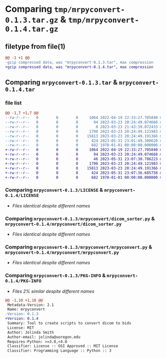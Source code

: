 # Comparing `tmp/mrpyconvert-0.1.3.tar.gz` & `tmp/mrpyconvert-0.1.4.tar.gz`

## filetype from file(1)

```diff
@@ -1 +1 @@
-gzip compressed data, was "mrpyconvert-0.1.3.tar", max compression
+gzip compressed data, was "mrpyconvert-0.1.4.tar", max compression
```

## Comparing `mrpyconvert-0.1.3.tar` & `mrpyconvert-0.1.4.tar`

### file list

```diff
@@ -1,7 +1,7 @@
--rw-r--r--   0        0        0     1064 2022-04-19 22:33:27.705840 mrpyconvert-0.1.3/LICENSE
--rw-r--r--   0        0        0       94 2023-03-23 20:24:49.074668 mrpyconvert-0.1.3/README.md
--rw-r--r--   0        0        0        0 2023-03-23 21:43:39.072433 mrpyconvert-0.1.3/mrpyconvert/__init__.py
--rw-r--r--   0        0        0     1798 2023-03-23 20:24:49.121983 mrpyconvert-0.1.3/mrpyconvert/dicom_sorter.py
--rw-r--r--   0        0        0    15813 2023-03-23 20:24:49.191366 mrpyconvert-0.1.3/mrpyconvert/mrpyconvert.py
--rw-r--r--   0        0        0      424 2023-05-31 23:01:49.300620 mrpyconvert-0.1.3/pyproject.toml
--rw-r--r--   0        0        0      682 1970-01-01 00:00:00.000000 mrpyconvert-0.1.3/PKG-INFO
+-rw-r--r--   0        0        0     1064 2022-04-19 22:33:27.705840 mrpyconvert-0.1.4/LICENSE
+-rw-r--r--   0        0        0       94 2023-03-23 20:24:49.074668 mrpyconvert-0.1.4/README.md
+-rw-r--r--   0        0        0       46 2023-05-31 23:07:30.786223 mrpyconvert-0.1.4/mrpyconvert/__init__.py
+-rw-r--r--   0        0        0     1798 2023-03-23 20:24:49.121983 mrpyconvert-0.1.4/mrpyconvert/dicom_sorter.py
+-rw-r--r--   0        0        0    15813 2023-03-23 20:24:49.191366 mrpyconvert-0.1.4/mrpyconvert/mrpyconvert.py
+-rw-r--r--   0        0        0      424 2023-05-31 23:07:36.685758 mrpyconvert-0.1.4/pyproject.toml
+-rw-r--r--   0        0        0      682 1970-01-01 00:00:00.000000 mrpyconvert-0.1.4/PKG-INFO
```

### Comparing `mrpyconvert-0.1.3/LICENSE` & `mrpyconvert-0.1.4/LICENSE`

 * *Files identical despite different names*

### Comparing `mrpyconvert-0.1.3/mrpyconvert/dicom_sorter.py` & `mrpyconvert-0.1.4/mrpyconvert/dicom_sorter.py`

 * *Files identical despite different names*

### Comparing `mrpyconvert-0.1.3/mrpyconvert/mrpyconvert.py` & `mrpyconvert-0.1.4/mrpyconvert/mrpyconvert.py`

 * *Files identical despite different names*

### Comparing `mrpyconvert-0.1.3/PKG-INFO` & `mrpyconvert-0.1.4/PKG-INFO`

 * *Files 2% similar despite different names*

```diff
@@ -1,10 +1,10 @@
 Metadata-Version: 2.1
 Name: mrpyconvert
-Version: 0.1.3
+Version: 0.1.4
 Summary: Tool to create scripts to convert dicom to bids
 License: MIT
 Author: Jolinda Smith
 Author-email: jolinda@uoregon.edu
 Requires-Python: >=3.8,<4.0
 Classifier: License :: OSI Approved :: MIT License
 Classifier: Programming Language :: Python :: 3
```

